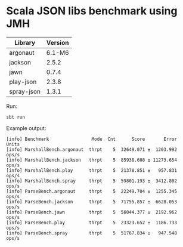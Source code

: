 # Scala JSON libs benchmark using JMH

|Library    |Version|
|-----------|-------|
|argonaut   |6.1-M6 |
|jackson    |2.5.2  |
|jawn       |0.7.4  |
|play-json  |2.3.8  |
|spray-json |1.3.1  |

 
Run:

    sbt run

Example output:

    [info] Benchmark                Mode  Cnt      Score       Error  Units
    [info] MarshallBench.argonaut  thrpt    5  32649.071 ±  1203.992  ops/s
    [info] MarshallBench.jackson   thrpt    5  85938.608 ± 11273.654  ops/s
    [info] MarshallBench.play      thrpt    5  21378.851 ±   957.831  ops/s
    [info] MarshallBench.spray     thrpt    5  59801.193 ±  3412.802  ops/s
    [info] ParseBench.argonaut     thrpt    5  22249.704 ±  1255.345  ops/s
    [info] ParseBench.jackson      thrpt    5  71755.857 ±  6628.053  ops/s
    [info] ParseBench.jawn         thrpt    5  56044.377 ±  2192.962  ops/s
    [info] ParseBench.play         thrpt    5  23323.652 ±  1186.733  ops/s
    [info] ParseBench.spray        thrpt    5  51767.834 ±   947.548  ops/s
